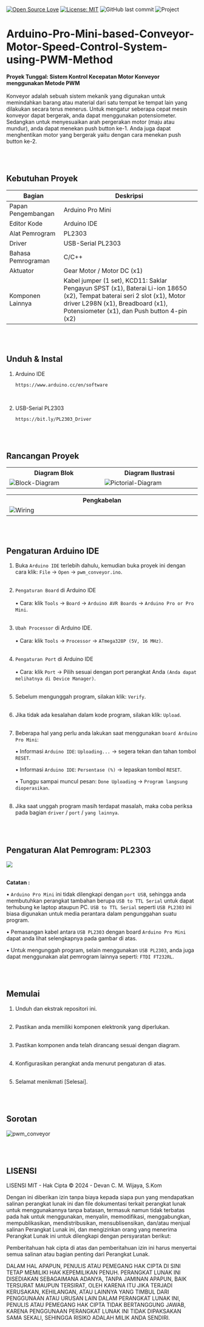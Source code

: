 [![Open Source Love](https://badges.frapsoft.com/os/v1/open-source.svg?style=flat)](https://github.com/ellerbrock/open-source-badges/)
[![License: MIT](https://img.shields.io/badge/License-MIT-blue.svg?logo=github&color=%23F7DF1E)](https://opensource.org/licenses/MIT)
![GitHub last commit](https://img.shields.io/github/last-commit/devancakra/Arduino-Pro-Mini-based-Conveyor-Motor-Speed-Control-System-using-PWM-Method)
![Project](https://img.shields.io/badge/Project-Arduino-light.svg?style=flat&logo=arduino&logoColor=white&color=%23F7DF1E)

# Arduino-Pro-Mini-based-Conveyor-Motor-Speed-Control-System-using-PWM-Method
<strong>Proyek Tunggal: Sistem Kontrol Kecepatan Motor Konveyor menggunakan Metode PWM</strong><br><br>
Konveyor adalah sebuah sistem mekanik yang digunakan untuk memindahkan barang atau material dari satu tempat ke tempat lain yang dilakukan secara terus menerus. Untuk mengatur seberapa cepat mesin konveyor dapat bergerak, anda dapat menggunakan potensiometer. Sedangkan untuk menyesuaikan arah pergerakan motor (maju atau mundur), anda dapat menekan push button ke-1. Anda juga dapat menghentikan motor yang bergerak yaitu dengan cara menekan push button ke-2.

<br><br>

## Kebutuhan Proyek
| Bagian | Deskripsi |
| --- | --- |
| Papan Pengembangan | Arduino Pro Mini |
| Editor Kode | Arduino IDE |
| Alat Pemrogram | PL2303 |
| Driver | USB-Serial PL2303 |
| Bahasa Pemrograman | C/C++ |
| Aktuator | Gear Motor / Motor DC (x1) |
| Komponen Lainnya| Kabel jumper (1 set), KCD11: Saklar Pengayun SPST (x1), Baterai Li-ion 18650 (x2), Tempat baterai seri 2 slot (x1), Motor driver L298N (x1), Breadboard (x1), Potensiometer (x1), dan Push button 4-pin (x2) |

<br><br>

## Unduh & Instal
1. Arduino IDE

   ```
   https://www.arduino.cc/en/software
   ```
<br>

2. USB-Serial PL2303

   ```
   https://bit.ly/PL2303_Driver
   ```
   
<br><br>

## Rancangan Proyek
<table>
<tr>
<th width="420">Diagram Blok</th>
<th width="420">Diagram Ilustrasi</th>
</tr>
<tr>
<td><img src="https://github.com/devancakra/Arduino-Pro-Mini-based-Conveyor-Motor-Speed-Control-System-using-PWM-Method/assets/54527592/2b7222cd-5ae7-4966-aaab-655e46af83bc" alt="Block-Diagram"></td>
<td><img src="https://github.com/devancakra/Arduino-Pro-Mini-based-Conveyor-Motor-Speed-Control-System-using-PWM-Method/assets/54527592/d77f0693-7a8c-4276-a612-3ff161a304b7" alt="Pictorial-Diagram"></td>
</tr>
</table>
<table>
<tr>
<th width="840">Pengkabelan</th>
</tr>
<tr>
<td><img src="https://github.com/devancakra/Arduino-Pro-Mini-based-Conveyor-Motor-Speed-Control-System-using-PWM-Method/assets/54527592/6ebe5afa-e0d9-42d1-a6db-455a67975657" alt="Wiring"></td>
</tr>
</table>

<br><br>

## Pengaturan Arduino IDE
1. Buka ``` Arduino IDE ``` terlebih dahulu, kemudian buka proyek ini dengan cara klik: ``` File ``` -> ``` Open ``` -> ``` pwm_conveyor.ino ```.<br><br>
   
2. ``` Pengaturan Board ``` di Arduino IDE<br><br>
   • Cara: klik ``` Tools ``` -> ``` Board ``` -> ``` Arduino AVR Boards ``` -> ``` Arduino Pro or Pro Mini ```.<br><br>

3. ``` Ubah Processor ``` di Arduino IDE.<br><br>
   • Cara: klik ``` Tools ``` -> ``` Processor ``` -> ``` ATmega328P (5V, 16 MHz) ```.<br><br>

4. ``` Pengaturan Port ``` di Arduino IDE<br><br>
   • Cara: klik ``` Port ``` -> Pilih sesuai dengan port perangkat Anda ``` (Anda dapat melihatnya di Device Manager) ```.<br><br>

5. Sebelum mengunggah program, silakan klik: ``` Verify ```.<br><br>

6. Jika tidak ada kesalahan dalam kode program, silakan klik: ``` Upload ```.<br><br>

7. Beberapa hal yang perlu anda lakukan saat menggunakan ``` board Arduino Pro Mini ```:

    • Informasi ``` Arduino IDE ```: ``` Uploading... ``` -> segera tekan dan tahan tombol ``` RESET ```.

    • Informasi ``` Arduino IDE ```: ``` Persentase (%) ``` -> lepaskan tombol ``` RESET ```.

    • Tunggu sampai muncul pesan: ``` Done Uploading ``` -> ``` Program langsung dioperasikan ```.<br><br>

8. Jika saat unggah program masih terdapat masalah, maka coba periksa pada bagian ``` driver ``` / ``` port ``` / ``` yang lainnya ```.

<br><br>

## Pengaturan Alat Pemrogram: PL2303
<img src="https://github.com/devancakra/Arduino-Pro-Mini-based-Conveyor-Motor-Speed-Control-System-using-PWM-Method/assets/54527592/cb033083-004b-4ee4-afb1-3dbc1590fc3f"><br><br>

<strong>Catatan :</strong>

   • ``` Arduino Pro Mini ``` ini tidak dilengkapi dengan ``` port USB ```, sehingga anda membutuhkan perangkat tambahan berupa ``` USB to TTL Serial ``` untuk dapat terhubung ke laptop ataupun PC. ``` USB to TTL Serial ``` seperti ``` USB PL2303 ``` ini biasa digunakan untuk media perantara dalam pengunggahan suatu program.
   
   • Pemasangan kabel antara ``` USB PL2303 ``` dengan board ``` Arduino Pro Mini ``` dapat anda lihat selengkapnya pada gambar di atas.
   
   • Untuk mengunggah program, selain menggunakan ``` USB PL2303 ```, anda juga dapat menggunakan alat pemrogram lainnya seperti: ``` FTDI FT232RL ```.

<br><br>

## Memulai
1. Unduh dan ekstrak repositori ini.<br><br>
   
2. Pastikan anda memiliki komponen elektronik yang diperlukan.<br><br>
   
3. Pastikan komponen anda telah dirancang sesuai dengan diagram.<br><br>
    
4. Konfigurasikan perangkat anda menurut pengaturan di atas.<br><br>

5. Selamat menikmati [Selesai].

<br><br>

## Sorotan
<img src="" alt="pwm_conveyor">

<br><br>

## LISENSI
LISENSI MIT - Hak Cipta © 2024 - Devan C. M. Wijaya, S.Kom

Dengan ini diberikan izin tanpa biaya kepada siapa pun yang mendapatkan salinan perangkat lunak ini dan file dokumentasi terkait perangkat lunak untuk menggunakannya tanpa batasan, termasuk namun tidak terbatas pada hak untuk menggunakan, menyalin, memodifikasi, menggabungkan, mempublikasikan, mendistribusikan, mensublisensikan, dan/atau menjual salinan Perangkat Lunak ini, dan mengizinkan orang yang menerima Perangkat Lunak ini untuk dilengkapi dengan persyaratan berikut:

Pemberitahuan hak cipta di atas dan pemberitahuan izin ini harus menyertai semua salinan atau bagian penting dari Perangkat Lunak.

DALAM HAL APAPUN, PENULIS ATAU PEMEGANG HAK CIPTA DI SINI TETAP MEMILIKI HAK KEPEMILIKAN PENUH. PERANGKAT LUNAK INI DISEDIAKAN SEBAGAIMANA ADANYA, TANPA JAMINAN APAPUN, BAIK TERSURAT MAUPUN TERSIRAT, OLEH KARENA ITU JIKA TERJADI KERUSAKAN, KEHILANGAN, ATAU LAINNYA YANG TIMBUL DARI PENGGUNAAN ATAU URUSAN LAIN DALAM PERANGKAT LUNAK INI, PENULIS ATAU PEMEGANG HAK CIPTA TIDAK BERTANGGUNG JAWAB, KARENA PENGGUNAAN PERANGKAT LUNAK INI TIDAK DIPAKSAKAN SAMA SEKALI, SEHINGGA RISIKO ADALAH MILIK ANDA SENDIRI.
